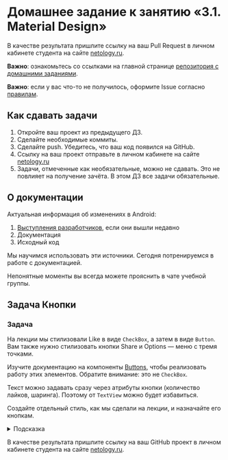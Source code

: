 # Домашнее задание к занятию «3.1. Material Design»

В качестве результата пришлите ссылку на ваш Pull Request в личном кабинете студента на сайте [netology.ru](https://netology.ru).

**Важно**: ознакомьтесь со ссылками на главной странице [репозитория с домашними заданиями](../README.md).

**Важно**: если у вас что-то не получилось, оформите Issue согласно [правилам](../report-requirements.md).

## Как сдавать задачи

1. Откройте ваш проект из предыдущего ДЗ.
1. Сделайте необходимые коммиты.
1. Сделайте push. Убедитесь, что ваш код появился на GitHub.
1. Ссылку на ваш проект отправьте в личном кабинете на сайте [netology.ru](https://netology.ru)
1. Задачи, отмеченные как необязательные, можно не сдавать. Это не повлияет на получение зачёта. В этом ДЗ все задачи обязательные.

## О документации

Актуальная информация об изменениях в Android:
1. [Выступления разработчиков](https://www.youtube.com/user/androiddevelopers), если они вышли недавно
1. Документация
1. Исходный код

Мы научимся использовать эти источники. Сегодня потренируемся в работе с документацией.

Непонятные моменты вы всегда можете прояснить в чате учебной группы.

## Задача Кнопки

### Задача

На лекции мы стилизовали Like в виде `CheckBox`, а затем в виде `Button`. Вам также нужно стилизовать кнопки Share и Options — меню с тремя точками.

Изучите документацию на компоненты [Buttons](https://material.io/develop/android/components/buttons), чтобы реализовать работу этих элементов. Обратите внимание: это не `CheckBox`.

Текст можно задавать сразу через атрибуты кнопки (количество лайков, шаринга). Поэтому от `TextView` можно будет избавиться.

Создайте отдельный стиль, как мы сделали на лекции, и назначайте его кнопкам.

<details>
<summary>Подсказка</summary>

Пример реализации [на странице документации](https://material.io/develop/android/components/buttons) в разделе "Implementing an icon-only toggle button".
</details>

В качестве результата пришлите ссылку на ваш GitHub проект в личном кабинете студента на сайте [netology.ru](https://netology.ru).
